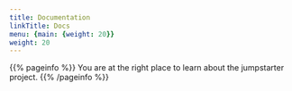 ```yaml
---
title: Documentation
linkTitle: Docs
menu: {main: {weight: 20}}
weight: 20
---
```


{{% pageinfo %}}
You are at the right place to learn about the jumpstarter project.
{{% /pageinfo %}}

